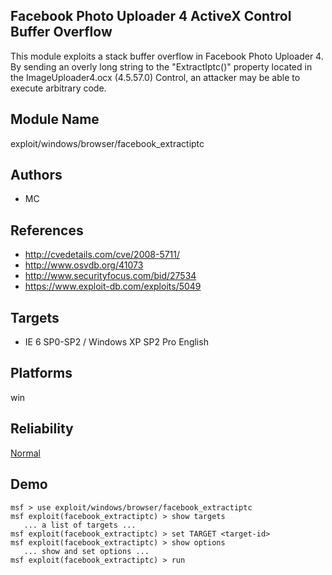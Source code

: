 ## Facebook Photo Uploader 4 ActiveX Control Buffer Overflow

This module exploits a stack buffer overflow in Facebook 
Photo Uploader 4. By sending an overly long string to the 
"ExtractIptc()" property located in the ImageUploader4.ocx 
(4.5.57.0) Control, an attacker may be able to execute 
arbitrary code.


## Module Name
exploit/windows/browser/facebook_extractiptc

## Authors
* MC


## References
* http://cvedetails.com/cve/2008-5711/
* http://www.osvdb.org/41073
* http://www.securityfocus.com/bid/27534
* https://www.exploit-db.com/exploits/5049



## Targets
* IE 6 SP0-SP2 / Windows XP SP2 Pro English


## Platforms
win

## Reliability
[Normal](https://github.com/rapid7/metasploit-framework/wiki/Exploit-Ranking)

## Demo

```
msf > use exploit/windows/browser/facebook_extractiptc
msf exploit(facebook_extractiptc) > show targets
   ... a list of targets ...
msf exploit(facebook_extractiptc) > set TARGET <target-id>
msf exploit(facebook_extractiptc) > show options
   ... show and set options ...
msf exploit(facebook_extractiptc) > run
```
    
    